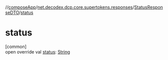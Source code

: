 //[composeApp](../../../index.md)/[net.decodex.dcp.core.supertokens.responses](../index.md)/[StatusResponseDTO](index.md)/[status](status.md)

# status

[common]\
open override val [status](status.md): [String](https://kotlinlang.org/api/latest/jvm/stdlib/kotlin/-string/index.html)
